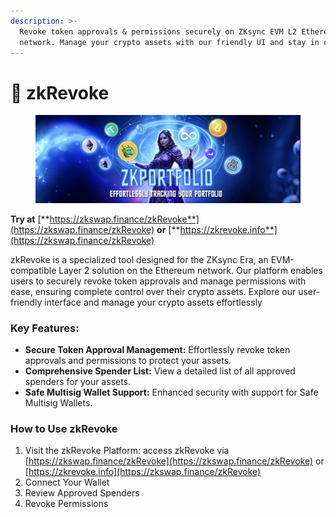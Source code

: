```yaml
---
description: >-
  Revoke token approvals & permissions securely on ZKsync EVM L2 Ethereum
  network. Manage your crypto assets with our friendly UI and stay in control.
---
```


# 📂 zkRevoke

<figure><img src="../.gitbook/assets/zkPort.jpg" alt=""><figcaption></figcaption></figure>

**Try at** [**https://zkswap.finance/zkRevoke**](https://zkswap.finance/zkRevoke) **or** [**https://zkrevoke.info**](https://zkswap.finance/zkRevoke)

zkRevoke is a specialized tool designed for the ZKsync Era, an EVM-compatible Layer 2 solution on the Ethereum network. Our platform enables users to securely revoke token approvals and manage permissions with ease, ensuring complete control over their crypto assets. Explore our user-friendly interface and manage your crypto assets effortlessly

### **Key Features:**

* &#x20;**Secure Token Approval Management:** Effortlessly revoke token approvals and permissions to protect your assets.
* **Comprehensive Spender List:** View a detailed list of all approved spenders for your assets.
* **Safe Multisig Wallet Support:** Enhanced security with support for Safe Multisig Wallets.

### How to Use zkRevoke

1. Visit the zkRevoke Platform: access zkRevoke via [https://zkswap.finance/zkRevoke](https://zkswap.finance/zkRevoke) or [https://zkrevoke.info](https://zkswap.finance/zkRevoke)
2. Connect Your Wallet
3. Review Approved Spenders
4. Revoke Permissions
